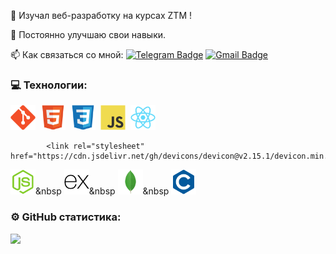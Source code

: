 🔭 Изучал веб-разработку на курсах ZTM !

🌱 Постоянно улучшаю свои навыки.

📫 Как связаться со мной: [![Telegram Badge](https://img.shields.io/badge/telegram-sane4eknaumov-blue)](https://t.me/sane4eknaumov) [![Gmail Badge](https://img.shields.io/badge/-Gmail-red?style=flat&logo=Gmail&logoColor=white)](mailto:mfq07k9cz@gmail.com) 


### 💻 Технологии:

<div>
  <img src="https://github.com/devicons/devicon/blob/master/icons/git/git-original.svg" title="git" alt="git" width="40" height="40"/>&nbsp
  <img src="https://github.com/devicons/devicon/blob/master/icons/html5/html5-original.svg" title="html5" alt="html5" width="40" height="40"/>&nbsp
  <img src="https://github.com/devicons/devicon/blob/master/icons/css3/css3-original.svg" title="css" alt="css" width="40" height="40"/>&nbsp
  <img src="https://github.com/devicons/devicon/blob/master/icons/javascript/javascript-original.svg" title="javascript" alt="javascript" width="40" height="40"/>&nbsp
  <img src="https://github.com/devicons/devicon/blob/master/icons/react/react-original.svg" title="reactjs" alt="reactjs" width="40" height="40"/>&nbsp
  
            <link rel="stylesheet" href="https://cdn.jsdelivr.net/gh/devicons/devicon@v2.15.1/devicon.min.css">
          
  <img src="https://github.com/devicons/devicon/blob/master/icons/nodejs/nodejs-original.svg" title="nodejs" alt="nodejs" width="40" height="40"/>&nbsp
  <img src="https://github.com/devicons/devicon/blob/master/icons/express/express-original.svg" title="express" alt="express" width="40" height="40"/>&nbsp
  <img src="https://github.com/devicons/devicon/blob/master/icons/mongodb/mongodb-original.svg" title="mongodb" alt="mongodb" width="40" height="40"/>&nbsp
  <img src="https://github.com/devicons/devicon/blob/master/icons/c/c-plain.svg" title="C" alt="C" width="40" height="40"/>&nbsp;
</div>

### ⚙️ GitHub статистика:

![](http://github-profile-summary-cards.vercel.app/api/cards/profile-details?username=sane4ek1994&theme=github_dark)
